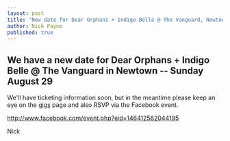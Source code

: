 ```yaml
---
layout: post
title: "New date for Dear Orphans + Indigo Belle @ The Vanguard, Newtown &ndash; Sunday August 29"
author: Nick Payne
published: true
---
```



## We have a new date for Dear Orphans + Indigo Belle @ The Vanguard in Newtown -- Sunday August 29

<p>We'll have ticketing information soon, but in the meantime please keep an eye on the <a title="Gigs" href="{{ site.baseurl }}/gigs/">gigs</a> page and also RSVP via the Facebook event.</p>
<p><a title="Dear Orphans + Indigo Belle - Facebook event" href="http://www.facebook.com/event.php?eid=146412562044195" target="_blank">http://www.facebook.com/event.php?eid=146412562044195</a></p>
<p>Nick</p>
